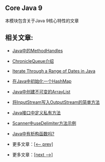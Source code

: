 ## Core Java 9

本模块包含关于Java 9核心特性的文章

## 相关文章:

- [Java中的MethodHandles](docs/Java中的MethodHandles.md)
- [ChronicleQueue介绍](docs/ChronicleQueue介绍.md)
- [Iterate Through a Range of Dates in Java](docs/在Java中遍历一系列日期.md)
- [在Java中初始化一个HashMap](docs/在Java中初始化一个HashMap.md)
- [Java中创建不可变的ArrayList](docs/Java中的不可变ArrayList.md)
- [将InputStream写入OutputStream的简单方法](docs/将InputStream写入OutputStream的简单方法.md)
- [Java接口中定义私有方法](docs/Java接口中的私有方法.md)
- [Scanner中useDelimiter方法示例](docs/Scanner中useDelimiter的示例.md)
- [Java中有析构函数吗?](docs/Java中有析构函数吗.md)

- 更多文章：[[<-- prev]](../java8-2/README.md)
- 更多文章：[[next -->]](../java9-streams/README.md)